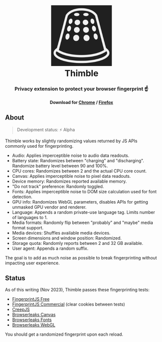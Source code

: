 <h1 align="center">
  <br>
  <img src="https://github.com/aduros/thimble/raw/main/src/icon.svg" alt="Thimble Logo" width="200">
  <br>
  Thimble
  <br>
</h1>

<h3 align="center">Privacy extension to protect your browser fingerprint ☝️</h3>

<h4 align="center">
  Download for
  <a href="#">Chrome</a> /
  <a href="#">Firefox</a>
</h4>

## About

> Development status: ⚡ Alpha

Thimble works by slightly randomizing values returned by JS APIs commonly used for fingerprinting.

- Audio: Applies imperceptible noise to audio data readouts.
- Battery state: Randomizes between "charging" and "discharging". Randomize battery level between 90 and 100%.
- CPU cores: Randomizes between 2 and the actual CPU core count.
- Canvas: Applies imperceptible noise to pixel data readouts.
- Device memory: Randomizes reported available memory.
- "Do not track" preference: Randomly toggled.
- Fonts: Applies imperceptible noise to DOM size calculation used for font detection.
- GPU info: Randomizes WebGL parameters, disables APIs for getting unmasked GPU vendor and renderer.
- Language: Appends a random private-use language tag. Limits number of languages to 1.
- Media formats: Randomly flip between "probably" and "maybe" media format support.
- Media devices: Shuffles available media devices.
- Screen dimensions and window position: Randomized.
- Storage quota: Randomly reports between 2 and 32 GB available.
- User agent: Appends a random suffix.

The goal is to add as much noise as possible to break fingerprinting without impacting user experience.

## Status

As of this writing (Nov 2023), Thimble passes these fingerprinting tests:

- [FingerprintJS Free](https://fingerprintjs.github.io/fingerprintjs/)
- [FingerprintJS Commercial](https://fingerprint.com/demo/) (clear cookies between tests)
- [CreepJS](https://abrahamjuliot.github.io/creepjs/)
- [Browserleaks Canvas](https://browserleaks.com/canvas)
- [Browserleaks Fonts](https://browserleaks.com/fonts)
- [Browserleaks WebGL](https://browserleaks.com/webgl)

You should get a randomized fingerprint upon each reload.
